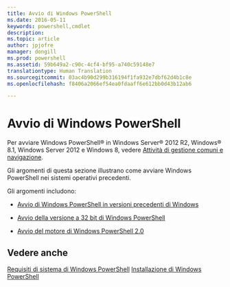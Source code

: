 ```yaml
---
title: Avvio di Windows PowerShell
ms.date: 2016-05-11
keywords: powershell,cmdlet
description: 
ms.topic: article
author: jpjofre
manager: dongill
ms.prod: powershell
ms.assetid: 59b649a2-c90c-4cf4-bf95-a740c59148e7
translationtype: Human Translation
ms.sourcegitcommit: 03ac4b90d299b316194f1fa932e7dbf62d4b1c8e
ms.openlocfilehash: f8406a2066ef54ea0fdaaff6e612bb0d43b12ab6

---
```


# Avvio di Windows PowerShell
Per avviare Windows PowerShell® in Windows Server® 2012 R2, Windows® 8.1, Windows Server 2012 e Windows 8, vedere [Attività di gestione comuni e navigazione](http://technet.microsoft.com/library/hh831491.aspx).

Gli argomenti di questa sezione illustrano come avviare Windows PowerShell nei sistemi operativi precedenti.

Gli argomenti includono:

-   [Avvio di Windows PowerShell in versioni precedenti di Windows](Starting-Windows-PowerShell-on-Earlier-Versions-of-Windows.md)

-   [Avvio della versione a 32 bit di Windows PowerShell](Starting-the-32-Bit-Version-of-Windows-PowerShell.md)

-   [Avvio del motore di Windows PowerShell 2.0](Starting-the-Windows-PowerShell-2.0-Engine.md)

## Vedere anche
[Requisiti di sistema di Windows PowerShell](Windows-PowerShell-System-Requirements.md)
[Installazione di Windows PowerShell](Installing-Windows-PowerShell.md)




<!--HONumber=Aug16_HO3-->


